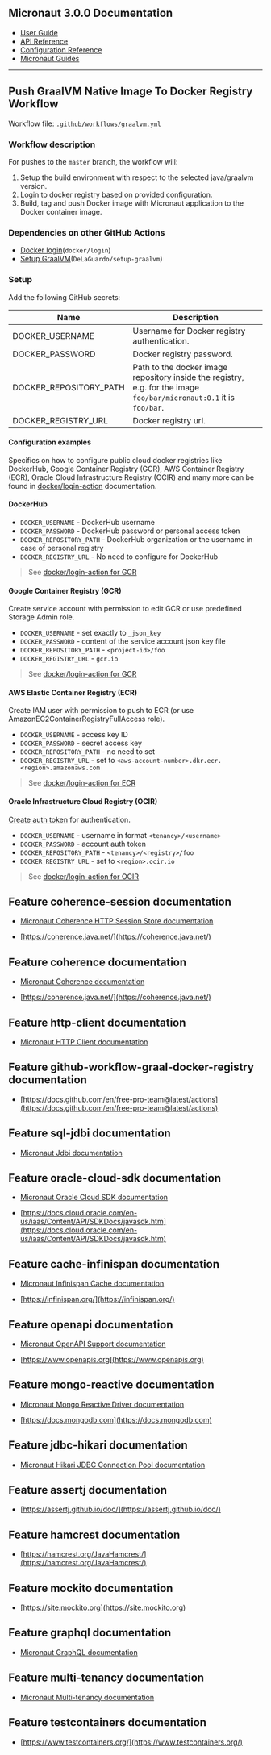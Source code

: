 ## Micronaut 3.0.0 Documentation

- [User Guide](https://docs.micronaut.io/3.0.0/guide/index.html)
- [API Reference](https://docs.micronaut.io/3.0.0/api/index.html)
- [Configuration Reference](https://docs.micronaut.io/3.0.0/guide/configurationreference.html)
- [Micronaut Guides](https://guides.micronaut.io/index.html)
---

## Push GraalVM Native Image To Docker Registry Workflow

Workflow file: [`.github/workflows/graalvm.yml`](.github/workflows/graalvm.yml)

### Workflow description
For pushes to the `master` branch, the workflow will:
1. Setup the build environment with respect to the selected java/graalvm version.
2. Login to docker registry based on provided configuration.
3. Build, tag and push Docker image with Micronaut application to the Docker container image.

### Dependencies on other GitHub Actions
- [Docker login](`https://github.com/docker/login-action`)(`docker/login`)
- [Setup GraalVM](`https://github.com/DeLaGuardo/setup-graalvm`)(`DeLaGuardo/setup-graalvm`)

### Setup
Add the following GitHub secrets:

| Name | Description |
| ---- | ----------- |
| DOCKER_USERNAME | Username for Docker registry authentication. |
| DOCKER_PASSWORD | Docker registry password. |
| DOCKER_REPOSITORY_PATH | Path to the docker image repository inside the registry, e.g. for the image `foo/bar/micronaut:0.1` it is `foo/bar`. |
| DOCKER_REGISTRY_URL | Docker registry url. |
#### Configuration examples
Specifics on how to configure public cloud docker registries like DockerHub, Google Container Registry (GCR), AWS Container Registry (ECR),
Oracle Cloud Infrastructure Registry (OCIR) and many more can be found in [docker/login-action](https://github.com/docker/login-action)
documentation.

#### DockerHub

- `DOCKER_USERNAME` - DockerHub username
- `DOCKER_PASSWORD` - DockerHub password or personal access token
- `DOCKER_REPOSITORY_PATH` - DockerHub organization or the username in case of personal registry
- `DOCKER_REGISTRY_URL` - No need to configure for DockerHub

> See [docker/login-action for GCR](https://github.com/docker/login-action#dockerhub)

#### Google Container Registry (GCR)
Create service account with permission to edit GCR or use predefined Storage Admin role.

- `DOCKER_USERNAME` - set exactly to `_json_key`
- `DOCKER_PASSWORD` - content of the service account json key file
- `DOCKER_REPOSITORY_PATH` - `<project-id>/foo`
- `DOCKER_REGISTRY_URL` - `gcr.io`

> See [docker/login-action for GCR](https://github.com/docker/login-action#google-container-registry-gcr)

#### AWS Elastic Container Registry (ECR)
Create IAM user with permission to push to ECR (or use AmazonEC2ContainerRegistryFullAccess role).

- `DOCKER_USERNAME` - access key ID
- `DOCKER_PASSWORD` - secret access key
- `DOCKER_REPOSITORY_PATH` - no need to set
- `DOCKER_REGISTRY_URL` - set to `<aws-account-number>.dkr.ecr.<region>.amazonaws.com`

> See [docker/login-action for ECR](https://github.com/docker/login-action#aws-elastic-container-registry-ecr)

#### Oracle Infrastructure Cloud Registry (OCIR)
[Create auth token](https://www.oracle.com/webfolder/technetwork/tutorials/obe/oci/registry/index.html#GetanAuthToken) for authentication.

- `DOCKER_USERNAME` - username in format `<tenancy>/<username>`
- `DOCKER_PASSWORD` - account auth token
- `DOCKER_REPOSITORY_PATH` - `<tenancy>/<registry>/foo`
- `DOCKER_REGISTRY_URL` - set to `<region>.ocir.io`

> See [docker/login-action for OCIR](https://github.com/docker/login-action#oci-oracle-cloud-infrastructure-registry-ocir)

## Feature coherence-session documentation

- [Micronaut Coherence HTTP Session Store documentation](https://micronaut-projects.github.io/micronaut-coherence/1.0.x/guide/index.html#coherenceHttpSessions)

- [https://coherence.java.net/](https://coherence.java.net/)

## Feature coherence documentation

- [Micronaut Coherence documentation](https://micronaut-projects.github.io/micronaut-coherence/1.0.x/guide/index.html)

- [https://coherence.java.net/](https://coherence.java.net/)

## Feature http-client documentation

- [Micronaut HTTP Client documentation](https://docs.micronaut.io/latest/guide/index.html#httpClient)

## Feature github-workflow-graal-docker-registry documentation

- [https://docs.github.com/en/free-pro-team@latest/actions](https://docs.github.com/en/free-pro-team@latest/actions)

## Feature sql-jdbi documentation

- [Micronaut Jdbi documentation](https://micronaut-projects.github.io/micronaut-sql/latest/guide/index.html#jdbi)

## Feature oracle-cloud-sdk documentation

- [Micronaut Oracle Cloud SDK documentation](https://micronaut-projects.github.io/micronaut-oracle-cloud/latest/guide/)

- [https://docs.cloud.oracle.com/en-us/iaas/Content/API/SDKDocs/javasdk.htm](https://docs.cloud.oracle.com/en-us/iaas/Content/API/SDKDocs/javasdk.htm)

## Feature cache-infinispan documentation

- [Micronaut Infinispan Cache documentation](https://micronaut-projects.github.io/micronaut-cache/latest/guide/index.html#infinispan)

- [https://infinispan.org/](https://infinispan.org/)

## Feature openapi documentation

- [Micronaut OpenAPI Support documentation](https://micronaut-projects.github.io/micronaut-openapi/latest/guide/index.html)

- [https://www.openapis.org](https://www.openapis.org)

## Feature mongo-reactive documentation

- [Micronaut Mongo Reactive Driver documentation](https://micronaut-projects.github.io/micronaut-mongodb/latest/guide/index.html)

- [https://docs.mongodb.com](https://docs.mongodb.com)

## Feature jdbc-hikari documentation

- [Micronaut Hikari JDBC Connection Pool documentation](https://micronaut-projects.github.io/micronaut-sql/latest/guide/index.html#jdbc)

## Feature assertj documentation

- [https://assertj.github.io/doc/](https://assertj.github.io/doc/)

## Feature hamcrest documentation

- [https://hamcrest.org/JavaHamcrest/](https://hamcrest.org/JavaHamcrest/)

## Feature mockito documentation

- [https://site.mockito.org](https://site.mockito.org)

## Feature graphql documentation

- [Micronaut GraphQL documentation](https://micronaut-projects.github.io/micronaut-graphql/latest/guide/index.html)

## Feature multi-tenancy documentation

- [Micronaut Multi-tenancy documentation](https://docs.micronaut.io/latest/guide/index.html#multitenancy)

## Feature testcontainers documentation

- [https://www.testcontainers.org/](https://www.testcontainers.org/)

